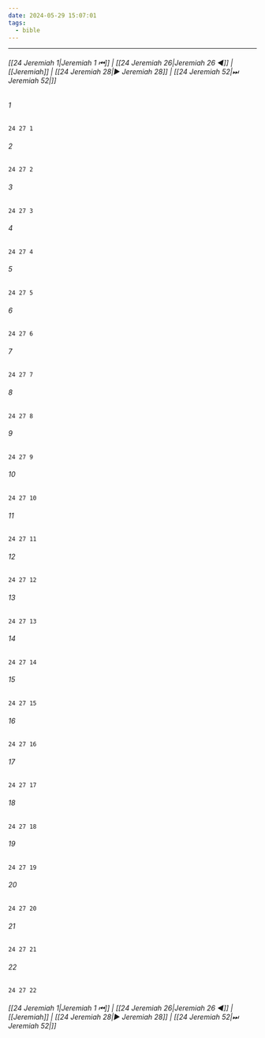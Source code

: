 ```yaml
---
date: 2024-05-29 15:07:01
tags:
  - bible
---
```

___

###### [[24 Jeremiah 1|Jeremiah 1 ⏮]] | [[24 Jeremiah 26|Jeremiah 26 ◀]] | [[Jeremiah]] | [[24 Jeremiah 28|▶ Jeremiah 28]] | [[24 Jeremiah 52|⏭ Jeremiah 52|]]

###### 1
``` verse
24 27 1 
```
###### 2
``` verse
24 27 2 
```
###### 3
``` verse
24 27 3 
```
###### 4
``` verse
24 27 4 
```
###### 5
``` verse
24 27 5 
```
###### 6
``` verse
24 27 6 
```
###### 7
``` verse
24 27 7 
```
###### 8
``` verse
24 27 8 
```
###### 9
``` verse
24 27 9 
```
###### 10
``` verse
24 27 10 
```
###### 11
``` verse
24 27 11 
```
###### 12
``` verse
24 27 12 
```
###### 13
``` verse
24 27 13 
```
###### 14
``` verse
24 27 14 
```
###### 15
``` verse
24 27 15 
```
###### 16
``` verse
24 27 16 
```
###### 17
``` verse
24 27 17 
```
###### 18
``` verse
24 27 18 
```
###### 19
``` verse
24 27 19 
```
###### 20
``` verse
24 27 20 
```
###### 21
``` verse
24 27 21 
```
###### 22
``` verse
24 27 22 
```

###### [[24 Jeremiah 1|Jeremiah 1 ⏮]] | [[24 Jeremiah 26|Jeremiah 26 ◀]] | [[Jeremiah]] | [[24 Jeremiah 28|▶ Jeremiah 28]] | [[24 Jeremiah 52|⏭ Jeremiah 52|]]

